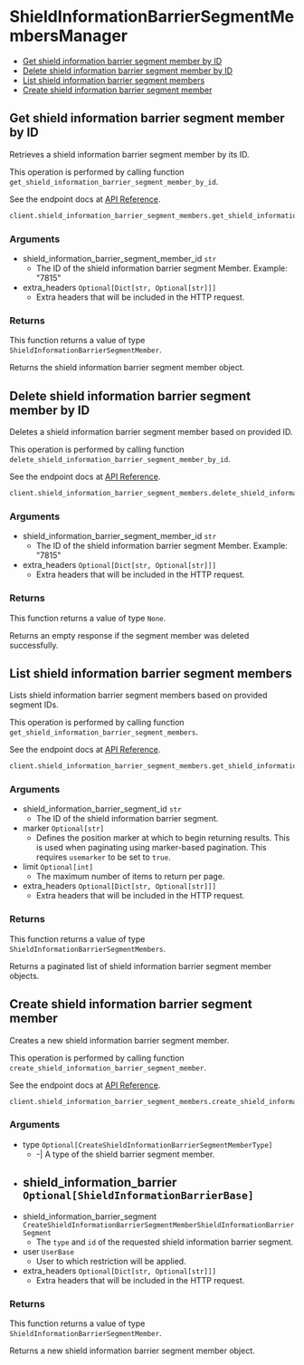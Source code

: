 # ShieldInformationBarrierSegmentMembersManager

- [Get shield information barrier segment member by ID](#get-shield-information-barrier-segment-member-by-id)
- [Delete shield information barrier segment member by ID](#delete-shield-information-barrier-segment-member-by-id)
- [List shield information barrier segment members](#list-shield-information-barrier-segment-members)
- [Create shield information barrier segment member](#create-shield-information-barrier-segment-member)

## Get shield information barrier segment member by ID

Retrieves a shield information barrier
segment member by its ID.

This operation is performed by calling function `get_shield_information_barrier_segment_member_by_id`.

See the endpoint docs at
[API Reference](https://developer.box.com/reference/get-shield-information-barrier-segment-members-id/).

<!-- sample get_shield_information_barrier_segment_members_id -->

```python
client.shield_information_barrier_segment_members.get_shield_information_barrier_segment_member_by_id(shield_information_barrier_segment_member_id=segment_member.id)
```

### Arguments

- shield_information_barrier_segment_member_id `str`
  - The ID of the shield information barrier segment Member. Example: "7815"
- extra_headers `Optional[Dict[str, Optional[str]]]`
  - Extra headers that will be included in the HTTP request.

### Returns

This function returns a value of type `ShieldInformationBarrierSegmentMember`.

Returns the shield information barrier segment member object.

## Delete shield information barrier segment member by ID

Deletes a shield information barrier
segment member based on provided ID.

This operation is performed by calling function `delete_shield_information_barrier_segment_member_by_id`.

See the endpoint docs at
[API Reference](https://developer.box.com/reference/delete-shield-information-barrier-segment-members-id/).

<!-- sample delete_shield_information_barrier_segment_members_id -->

```python
client.shield_information_barrier_segment_members.delete_shield_information_barrier_segment_member_by_id(shield_information_barrier_segment_member_id=segment_member.id)
```

### Arguments

- shield_information_barrier_segment_member_id `str`
  - The ID of the shield information barrier segment Member. Example: "7815"
- extra_headers `Optional[Dict[str, Optional[str]]]`
  - Extra headers that will be included in the HTTP request.

### Returns

This function returns a value of type `None`.

Returns an empty response if the
segment member was deleted successfully.

## List shield information barrier segment members

Lists shield information barrier segment members
based on provided segment IDs.

This operation is performed by calling function `get_shield_information_barrier_segment_members`.

See the endpoint docs at
[API Reference](https://developer.box.com/reference/get-shield-information-barrier-segment-members/).

<!-- sample get_shield_information_barrier_segment_members -->

```python
client.shield_information_barrier_segment_members.get_shield_information_barrier_segment_members(shield_information_barrier_segment_id=segment.id)
```

### Arguments

- shield_information_barrier_segment_id `str`
  - The ID of the shield information barrier segment.
- marker `Optional[str]`
  - Defines the position marker at which to begin returning results. This is used when paginating using marker-based pagination. This requires `usemarker` to be set to `true`.
- limit `Optional[int]`
  - The maximum number of items to return per page.
- extra_headers `Optional[Dict[str, Optional[str]]]`
  - Extra headers that will be included in the HTTP request.

### Returns

This function returns a value of type `ShieldInformationBarrierSegmentMembers`.

Returns a paginated list of
shield information barrier segment member objects.

## Create shield information barrier segment member

Creates a new shield information barrier segment member.

This operation is performed by calling function `create_shield_information_barrier_segment_member`.

See the endpoint docs at
[API Reference](https://developer.box.com/reference/post-shield-information-barrier-segment-members/).

<!-- sample post_shield_information_barrier_segment_members -->

```python
client.shield_information_barrier_segment_members.create_shield_information_barrier_segment_member(shield_information_barrier_segment=CreateShieldInformationBarrierSegmentMemberShieldInformationBarrierSegment(id=segment.id, type=CreateShieldInformationBarrierSegmentMemberShieldInformationBarrierSegmentTypeField.SHIELD_INFORMATION_BARRIER_SEGMENT.value), user=UserBase(id=get_env_var('USER_ID'), type=UserBaseTypeField.USER.value))
```

### Arguments

- type `Optional[CreateShieldInformationBarrierSegmentMemberType]`
  - -| A type of the shield barrier segment member.
- shield_information_barrier `Optional[ShieldInformationBarrierBase]`
  -
- shield_information_barrier_segment `CreateShieldInformationBarrierSegmentMemberShieldInformationBarrierSegment`
  - The `type` and `id` of the requested shield information barrier segment.
- user `UserBase`
  - User to which restriction will be applied.
- extra_headers `Optional[Dict[str, Optional[str]]]`
  - Extra headers that will be included in the HTTP request.

### Returns

This function returns a value of type `ShieldInformationBarrierSegmentMember`.

Returns a new shield information barrier segment member object.

